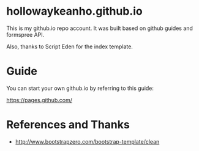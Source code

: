 # hollowaykeanho.github.io

This is my github.io repo account. It was built based on github guides and formspree API.

Also, thanks to Script Eden for the index template.

# Guide

You can start your own github.io by referring to this guide: 

https://pages.github.com/


# References and Thanks

* http://www.bootstrapzero.com/bootstrap-template/clean
